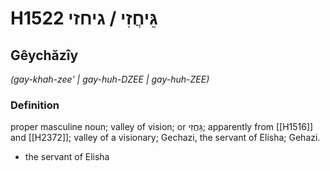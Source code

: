 # H1522 גֵּיחֲזִי / גיחזי

## Gêychăzîy

_(gay-khah-zee' | ɡay-huh-DZEE | ɡay-huh-ZEE)_

### Definition

proper masculine noun; valley of vision; or גֵּחֲזִי; apparently from [[H1516]] and [[H2372]]; valley of a visionary; Gechazi, the servant of Elisha; Gehazi.

- the servant of Elisha
